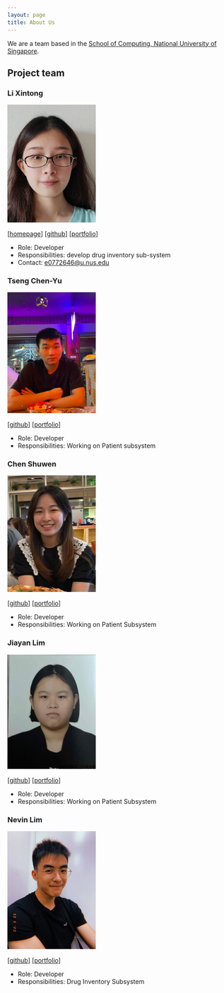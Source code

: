 ```yaml
---
layout: page
title: About Us
---
```


We are a team based in the [School of Computing, National University of Singapore](http://www.comp.nus.edu.sg).

## Project team

### Li Xintong

<img src="images/emrysil.png" width="200px">

[[homepage](https://ay2223s2-cs2103t-w09-3.github.io/tp/)]
[[github](https://github.com/Emrysil)]
[[portfolio](team/johndoe.md)]

* Role: Developer
* Responsibilities: develop drug inventory sub-system
* Contact: e0772646@u.nus.edu

### Tseng Chen-Yu

<img src="images/cy.png" width="200px">

[[github](http://github.com/cydtseng)]
[[portfolio](team/johndoe.md)]

* Role: Developer 
* Responsibilities: Working on Patient subsystem

### Chen Shuwen

<img src="images/cshuwen.png" width="200px">

[[github](https://github.com/CShuwen)] [[portfolio](team/johndoe.md)]

* Role: Developer 
* Responsibilities: Working on Patient Subsystem

### Jiayan Lim

<img src="images/jiayan-lim.png" width="200px">

[[github](http://github.com/Jiayan-Lim)]
[[portfolio](team/jiayan-lim.md)]

* Role: Developer 
* Responsibilities: Working on Patient Subsystem 

### Nevin Lim

<img src="images/nevinlim.png" width="200px">

[[github](http://github.com/nevinlim)]
[[portfolio](team/nevinlim.md)]

* Role: Developer
* Responsibilities: Drug Inventory Subsystem
